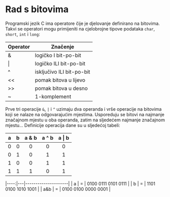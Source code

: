 # Rad s bitovima

Programski jezik C ima operatore čije je djelovanje definirano na bitovima. Takvi se operatori mogu primijeniti na cjelobrojne tipove
podataka `char`, `short`, `int` i `long`:

| Operator   | Značenje                   |
| ---------- | -------------------------- |
| &          | logičko I bit-po-bit       |
| \|         | logičko ILI bit-po-bit     |
| ^          | isključivo ILI bit-po-bit  |
| <<         | pomak bitova u lijevo      |
| >>         | pomak bitova u desno       |
| ~          | 1-komplement               |

Prve tri operacije `&`, `|` i `^` uzimaju dva operanda i vrše operacije na
bitovima koji se nalaze na odgovarajućim mjestima. Usporeduju se bitovi na
najmanje značajnom mjestu u oba operanda, zatim na sljedećem najmanje
značajnom mjestu... Definicije operacija dane su u sljedećoj tabeli:

| a | b | a & b | a ^ b | a \| b |
|:-:|:-:|:-----:|:-----:|:------:|
| 0 | 0 |   0   |   0   |   0    |
| 0 | 1 |   0   |   1   |   1    |
| 1 | 0 |   0   |   1   |   1    |
| 1 | 1 |   1   |   0   |   1    |


|----:|---|---------------------|
| a   | = | 0100 0111 0101 0111 |
| b   | = | 1101 0100 1010 1001 |
| a&b | = | 0100 0100 0000 0001 |